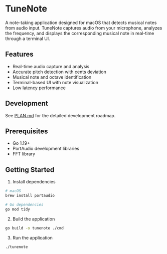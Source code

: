 # TuneNote

A note-taking application designed for macOS that detects musical notes from audio input. TuneNote captures audio from your microphone, analyzes the frequency, and displays the corresponding musical note in real-time through a terminal UI.

## Features

- Real-time audio capture and analysis
- Accurate pitch detection with cents deviation
- Musical note and octave identification
- Terminal-based UI with note visualization
- Low latency performance

## Development

See [PLAN.md](PLAN.md) for the detailed development roadmap.

## Prerequisites
- Go 1.19+
- PortAudio development libraries
- FFT library

## Getting Started
1. Install dependencies
```bash
# macOS
brew install portaudio

# Go dependencies
go mod tidy
```

2. Build the application
```bash
go build -o tunenote ./cmd
```

3. Run the application
```bash
./tunenote
``` 